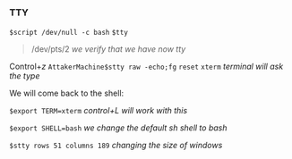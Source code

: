 ### TTY
`$script /dev/null -c bash`
`$tty`
>/dev/pts/2 *we verify that we have now  tty*

Control+*z*
`AttakerMachine$stty raw -echo;fg`
`reset`
`xterm` *terminal will ask the type*

We will come back to the shell:

`$export TERM=xterm` *control+L will work with this*

`$export SHELL=bash` *we change the default sh shell to bash*

`$stty rows 51 columns 189` *changing the size of windows*



